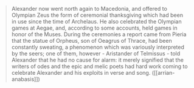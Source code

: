 > Alexander now went north again to Macedonia, and offered to Olympian Zeus the form of ceremonial thanksgiving which had been in use since the time of Archelaus. He also celebrated the Olympian games at Aegae, and, according to some accounts, held games in honor of the Muses. During the ceremonies a report came from Pieria that the statue of Orpheus, son of Oeagrus of Thrace, had been constantly sweating, a phenomenon which was variously interpreted by the seers; one of them, however - Aristander of Telmissus - told Alexander that he had no cause for alarm: it merely signified that the writers of odes and the epic and melic poets had hard work coming to celebrate Alexander and his exploits in verse and song.
> ([[arrian-anabasis]])